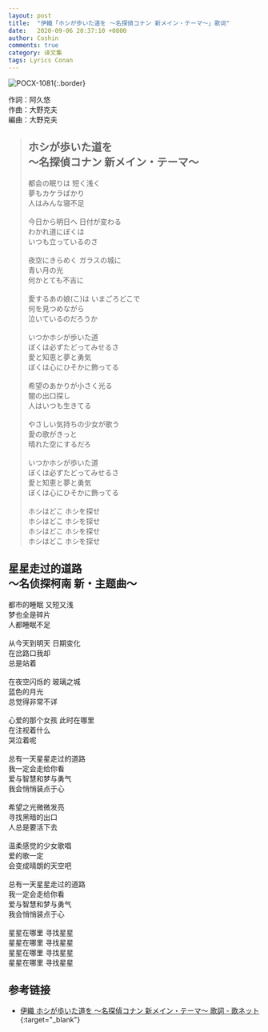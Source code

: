 ```yaml
---
layout: post
title:  "伊織「ホシが歩いた道を 〜名探偵コナン 新メイン・テーマ〜」歌词"
date:   2020-09-06 20:37:10 +0800
author: Coshin
comments: true
category: 译文集
tags: Lyrics Conan
---
```

![POCX-1081](https://www.generasia.com/w/images/5/58/IORI_BGI_A.jpg){:.border}

作詞：阿久悠<br>
作曲：大野克夫<br>
編曲：大野克夫

<blockquote class="original">
  <h2>
    ホシが歩いた道を<br>
    〜名探偵コナン 新メイン・テーマ〜
  </h2>
  <p>
    都会の眠りは 短く浅く<br>
    夢もカケラばかり<br>
    人はみんな寝不足<br>
    <br>
    今日から明日へ 日付が変わる<br>
    わかれ道にぼくは<br>
    いつも立っているのさ<br>
    <br>
    夜空にきらめく ガラスの城に<br>
    青い月の光<br>
    何かとても不吉に<br>
    <br>
    愛するあの娘(こ)は いまごろどこで<br>
    何を見つめながら<br>
    泣いているのだろうか<br>
    <br>
    いつかホシが歩いた道<br>
    ぼくは必ずたどってみせるさ<br>
    愛と知恵と夢と勇気<br>
    ぼくは心にひそかに飾ってる<br>
    <br>
    希望のあかりが小さく光る<br>
    闇の出口探し<br>
    人はいつも生きてる<br>
    <br>
    やさしい気持ちの少女が歌う<br>
    愛の歌がきっと<br>
    晴れた空にするだろ<br>
    <br>
    いつかホシが歩いた道<br>
    ぼくは必ずたどってみせるさ<br>
    愛と知恵と夢と勇気<br>
    ぼくは心にひそかに飾ってる<br>
    <br>
    ホシはどこ ホシを探せ<br>
    ホシはどこ ホシを探せ<br>
    ホシはどこ ホシを探せ<br>
    ホシはどこ ホシを探せ
  </p>
</blockquote>

<div class="translation">
  <h2>
    星星走过的道路<br>
    ～名侦探柯南 新・主题曲～
  </h2>
  <p>
    都市的睡眠 又短又浅<br>
    梦也全是碎片<br>
    人都睡眠不足<br>
    <br>
    从今天到明天 日期变化<br>
    在岔路口我却<br>
    总是站着<br>
    <br>
    在夜空闪烁的 玻璃之城<br>
    蓝色的月光<br>
    总觉得非常不详<br>
    <br>
    心爱的那个女孩 此时在哪里<br>
    在注视着什么<br>
    哭泣着呢<br>
    <br>
    总有一天星星走过的道路<br>
    我一定会走给你看<br>
    爱与智慧和梦与勇气<br>
    我会悄悄装点于心<br>
    <br>
    希望之光微微发亮<br>
    寻找黑暗的出口<br>
    人总是要活下去<br>
    <br>
    温柔感觉的少女歌唱<br>
    爱的歌一定<br>
    会变成晴朗的天空吧<br>
    <br>
    总有一天星星走过的道路<br>
    我一定会走给你看<br>
    爱与智慧和梦与勇气<br>
    我会悄悄装点于心<br>
    <br>
    星星在哪里 寻找星星<br>
    星星在哪里 寻找星星<br>
    星星在哪里 寻找星星<br>
    星星在哪里 寻找星星
  </p>
</div>

## 参考链接

* [伊織 ホシが歩いた道を 〜名探偵コナン 新メイン・テーマ〜 歌詞 - 歌ネット](https://www.uta-net.com/song/58236/){:target="_blank"}
